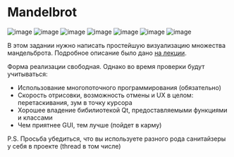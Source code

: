 # Mandelbrot

![image](https://user-images.githubusercontent.com/44585733/213172444-937c392a-7417-4c16-a21b-d3277c6d0e8d.png)
![image](https://user-images.githubusercontent.com/44585733/213172337-eb5398b3-0886-441f-91ee-daa4c56ebd7a.png)
![image](https://user-images.githubusercontent.com/44585733/213172383-d42c314c-58f9-4e9b-962c-efa39c182700.png)
![image](https://user-images.githubusercontent.com/44585733/213172540-f7f67225-ec0a-41d9-9977-3f974485a077.png)
![image](https://user-images.githubusercontent.com/44585733/213172580-43a034e4-12cf-4210-81b2-f525e732c389.png)
![image](https://user-images.githubusercontent.com/44585733/213172599-cd148b7d-69e6-497b-813d-0eac787bd5f4.png)
![image](https://user-images.githubusercontent.com/44585733/213172628-d1ef0c18-2045-4eef-8f13-cb826dea5acb.png)



В этом задании нужно написать простейшую визуализацию множества мандельброта. Подробное описание  было 
дано [на лекции](https://youtu.be/F7fS2XrNG4c?t=13223).

Форма реализации свободная. Однако во время проверки будут учитываться:  
* Использование многопоточного программирования (обязательно)
* Скорость отрисовки, возможность отмены и UX в целом: перетаскивания, зум в точку курсора
* Хорошее владение бибилиотекой Qt, предоставляемыми функциями и классами
* Чем приятнее GUI, тем лучше (пойдет в карму)

P.S. Просьба убедиться, что вы используете разного рода санитайзеры у себя в проекте (thread в том числе)

